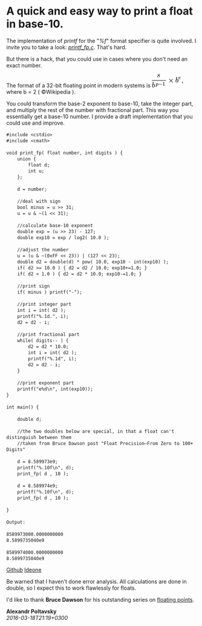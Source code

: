 
# A quick and easy way to print a float in base-10.

  The implementation of *printf* for the "*%f*" format specifier is quite involved. 
  I invite you to take a look: [*printf_fp.c*](https://gcc.gnu.org/bugzilla/attachment.cgi?id=24137). That's hard.

  But there is a hack, that you could use in cases where you don't need an exact number.

  The format of a 32-bit floating point in modern systems is 
  ![float format](images/fp-format.png "Floating point number format") where b = 2 ( &copy;Wikipedia ).

  You could transform the base-2 exponent to base-10, take the integer part, and multiply the rest of the number with 
  fractional part. This way you essentially get a base-10 number. I provide a draft implementation that you could use
  and improve.

    
    #include <cstdio>
    #include <cmath>
    
    void print_fp( float number, int digits ) {
        union {
            float d;
            int u;
        };
        
        d = number;

        //deal with sign
        bool minus = u >> 31; 
        u = u & ~(1 << 31); 
        
        //calculate base-10 exponent
        double exp = (u >> 23) - 127;
        double exp10 = exp / log2( 10.0 );

        //adjust the number 
        u = (u & ~(0xFF << 23)) | (127 << 23);
        double d2 = double(d) * pow( 10.0, exp10 - int(exp10) ); 
        if( d2 >= 10.0 ) { d2 = d2 / 10.0; exp10+=1.0; }
        if( d2 < 1.0 ) { d2 = d2 * 10.0; exp10-=1.0; }

        //print sign
        if( minus ) printf("-");

        //print integer part
        int i = int( d2 );
        printf("%.1d.", i);
        d2 = d2 - i;

        //print fractional part
        while( digits-- ) { 
            d2 = d2 * 10.0;
            int i = int( d2 );
            printf("%.1d", i);
            d2 = d2 - i;
        }

        //print exponent part
        printf("e%d\n", int(exp10));
    }

    int main() {

        double d;

        //the two doubles below are special, in that a float can't distinguish between them
        //taken from Bruce Dawson post "Float Precision–From Zero to 100+ Digits"

        d = 8.589973e9;
        printf("%.10f\n", d);
        print_fp( d , 10 );

        d = 8.589974e9;
        printf("%.10f\n", d);
        print_fp( d , 10 );

    }

    Output:

    8589973000.0000000000
    8.5899735040e9

    8589974000.0000000000
    8.5899735040e9

  [Github](https://github.com/alexpolt/poetry/blob/master/print-fp.cpp) [Ideone](http://ideone.com/QO1fU5)

  Be warned that I haven't done error analysis. All calculations are done in double, 
  so I expect this to work flawlessly for floats.

  I'd like to thank **Bruce Dawson** for his outstanding series on 
  [floating points](https://randomascii.wordpress.com/category/floating-point/).

  **Alexandr Poltavsky**  
  *2016-03-18T21:19+0300*

